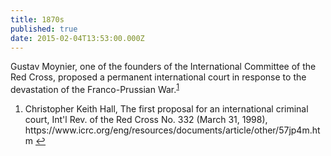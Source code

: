 ```yaml
---
title: 1870s
published: true
date: 2015-02-04T13:53:00.000Z
---
```



Gustav Moynier, one of the founders of the International Committee of the Red Cross, proposed a permanent international court in response to the devastation of the Franco-Prussian War.<sup id="fnref:source1"><a class="footnote" href="#fn:source1">1</a></sup>

<div class="footnotes"><ol><li id="fn:source1"><p>Christopher Keith Hall, The first proposal for an international criminal court, Int'l Rev. of the Red Cross No. 332 (March 31, 1998), https://www.icrc.org/eng/resources/documents/article/other/57jp4m.htm <a class="reversefootnote" href="#fnref:source1">↩</a></p></li></ol></div>